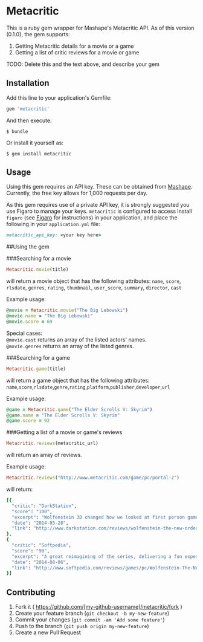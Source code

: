 # Metacritic

This is a ruby gem wrapper for Mashape's Metacritic API. As of this version (0.1.0), the gem supports:

1. Getting Metacritic details for a movie or a game
2. Getting a list of critic reviews for a movie or game

TODO: Delete this and the text above, and describe your gem

## Installation

Add this line to your application's Gemfile:

```ruby
gem 'metacritic'
```

And then execute:

    $ bundle

Or install it yourself as:

    $ gem install metacritic

## Usage

Using this gem requires an API key. These can be obtained from [Mashape](https://www.mashape.com/byroredux/metacritic). Currently, the free key allows for 1,000 requests per day.

As this gem requires use of a private API key, it is strongly suggested you use Figaro to manage your keys. `metacritic` is configured to access Install `figaro` (see [Figaro](https://github.com/laserlemon/figaro) for instructions) in your application, and place the following in your `application.yml` file:

```ruby
metacritic_api_key: <your key here>
```

##Using the gem

###Searching for a movie

```ruby 
Metacritic.movie(title)
``` 
will return a movie object that has the following attributes:
  `name`, `score`, `rlsdate`, `genres`, `rating`, `thumbnail`, `user_score`, `summary`, `director`, `cast`

Example usage:

```ruby
@movie = Metacritic.movie("The Big Lebowski")
@movie.name = "The Big Lebowski"
@movie.score = 69
```
Special cases:<br>
`@movie.cast` returns an array of the listed actors' names.<br>
`@movie.genres` returns an array of the listed genres.

###Searching for a game

```ruby 
Metacritic.game(title)
``` 
will return a game object that has the following attributes:
`name`,`score`,`rlsdate`,`genre`,`rating`,`platform`,`publisher`,`developer`,`url`

Example usage:

```ruby
@game = Metacritic.game("The Elder Scrolls V: Skyrim")
@game.name = "The Elder Scrolls V: Skyrim"
@game.score = 92
```

###Getting a list of a movie or game's reviews

```ruby 
Metacritic.reviews(metacritic_url)
``` 
will return an array of reviews. 

Example usage: 
```ruby 
Metacritic.reviews("http://www.metacritic.com/game/pc/portal-2")
``` 
will return:
```ruby 
[{
  "critic": "DarkStation",
  "score": "100",
  "excerpt": "Wolfenstein 3D changed how we looked at first person games in 1992 and The New Order, while not as big of a step, may be just as important of one for the future of the genre.",
  "date": "2014-05-28",
  "link": "http://www.darkstation.com/reviews/wolfenstein-the-new-order/"
},
{
  "critic": "Softpedia",
  "score": "90",
  "excerpt": "A great reimagining of the series, delivering a fun experience to shooter fans, while bringing a good story and some solid mechanics that feel fresh but still know the roots of the franchise.",
  "date": "2014-08-06",
  "link": "http://www.softpedia.com/reviews/games/pc/Wolfenstein-The-New-Order-Review-447123.shtml"
}]
```

## Contributing

1. Fork it ( https://github.com/[my-github-username]/metacritic/fork )
2. Create your feature branch (`git checkout -b my-new-feature`)
3. Commit your changes (`git commit -am 'Add some feature'`)
4. Push to the branch (`git push origin my-new-feature`)
5. Create a new Pull Request
